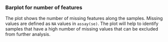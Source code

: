 ### Barplot for number of features

The plot shows the number of missing features 
along the samples. Missing values are defined as `NA` values in `assay(se)`.
The plot will help to identify samples that 
have a high number of missing values that can be excluded from further analysis.

